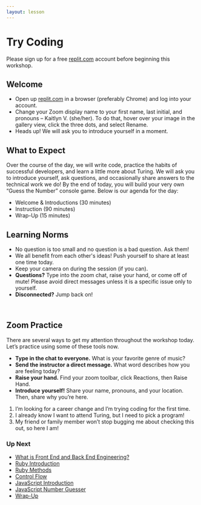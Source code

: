```yaml
---
layout: lesson
---
```


# Try Coding 

Please sign up for a free <a target="blank" href="https://replit.com/~">replit.com</a> account before beginning this workshop.

## Welcome

- Open up <a target="blank" href="https://replit.com/~">replit.com</a> in a browser (preferably Chrome) and log into your account.
- Change your Zoom display name to your first name, last initial, and pronouns – Kaitlyn V. (she/her). To do that, hover over your image in the gallery view, click the three dots, and select Rename.
- Heads up! We will ask you to introduce yourself in a moment.

## What to Expect

Over the course of the day, we will write code, practice the habits of successful developers, and learn a little more about Turing. We will ask you to introduce yourself, ask questions, and occasionally share answers to the technical work we do! By the end of today, you will build your very own “Guess the Number” console game. Below is our agenda for the day:

- Welcome & Introductions (30 minutes)
- Instruction (90 minutes)
- Wrap-Up (15 minutes)


## Learning Norms

- No question is too small and no question is a bad question. Ask them!
- We all benefit from each other's ideas! Push yourself to share at least one time today.
- Keep your camera on during the session (if you can).
- **Questions?** Type into the zoom chat, raise your hand, or come off of mute! Please avoid direct messages unless it is a specific issue only to yourself.
- **Disconnected?** Jump back on!
<br>

## Zoom Practice

There are several ways to get my attention throughout the workshop today. Let’s practice using some of these tools now.
- **Type in the chat to everyone.** What is your favorite genre of music?
- **Send the instructor a direct message.** What word describes how you are feeling today?
- **Raise your hand.** Find your zoom toolbar, click Reactions, then Raise Hand.
- **Introduce yourself!** Share your name, pronouns, and your location. Then, share why you’re here.
1. I’m looking for a career change and I’m trying coding for the first time.
2. I already know I want to attend Turing, but I need to pick a program!
3. My friend or family member won’t stop bugging me about checking this out, so here I am!

### Up Next

- [What is Front End and Back End Engineering?](./what-is-fe-be)
- [Ruby Introduction](./ruby-intro)
- [Ruby Methods](./ruby-methods)
- [Control Flow](./control-flow)
- [JavaScript Introduction](./javascript-intro)
- [JavaScript Number Guesser](./js-number-guesser)
- [Wrap-Up](./wrap-up)
